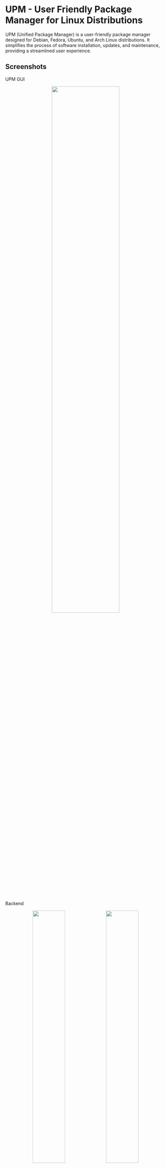 
# UPM - User Friendly Package Manager for Linux Distributions

UPM (Unified Package Manager) is a user-friendly package manager designed for Debian, Fedora, Ubuntu, and Arch Linux distributions. It simplifies the process of software installation, updates, and maintenance, providing a streamlined user experience.


## Screenshots

UPM GUI

<p align = "center"><img src = "https://github.com/Dtechking/UPM/blob/master/4.png" width="65%"/></p>

Backend

<p align = "center">
    <img src="https://github.com/Dtechking/UPM/blob/master/1.png" width="45%" />
    <img src="https://github.com/Dtechking/UPM/blob/master/2.png" width="45%" />
</p>

Running GUI

<p align = "center"><img src = "https://github.com/Dtechking/UPM/blob/master/6.png" width="65%"/></p>

## Tech / Frameworks Used

**Backend:** Bash

**Frontend:** Python (PyQt)


## Features

- Install packages        :   Easily install packages by specifying the package name.
- Remove packages         :   Remove installed packages from your system.
- Update packages         :   Update installed packages to the latest versions.
- List installed packages :   View a list of all installed packages on your system.
- System upgrade          :   Upgrade your system to the latest version.
- Display system version  :   Get information about the current system version.
- Help and support        :   Access the help message and contact information for support.


## Prerequisites

* Linux distribution: Debian, Fedora, Ubuntu, or Arch Linux
* Bash (default shell)
## Installation

Install my-project with npm

Clone the UPM repository to your local machine:

```shell
    git clone https://github.com/username/upm.git
```

Change to the UPM directory:

```shell
    cd upm
```
Make the upm script executable:

```shell
    chmod +x upm.sh
```

Run UPM:

```shell
    ./upm.sh -help
```
## Usage

To use UPM, open a terminal and navigate to the directory where the upm.sh script is located. Then, you can run the script with various options and arguments to perform different tasks.

```shell
    ./upm.sh [option] [arguments]
```



## GUI Usage

UPM also provides a graphical user interface (GUI) for easier interaction. The GUI allows you to perform package installation, removal, updates, and view installed packages.

To launch the GUI, run the gui.py script:

```shell
    python3 gui.py
```
## Options

-aboutme            : Display information about the current user.

-install [package]  : Install the specified package.

-remove [package]   : Remove the specified package.

-update [package]   : Update the specified package.

-listall            : List all installed packages.

-sysupgrade         : Update the system.

-sysversion         : Display the system version.

-help               : Display the help message.
## Contributors

> Darshan B (2021503505)      - darshanthekingmaker@gmail.com
    
> Prasanna M (2021503535)     - prsnn450@gmail.com
    
> Sridhar P (2021503709)      - sridharpalanisamy171202@gmail.com

> Ajaykumar K (2021503003)    - ajaykumarbw21@gmail.com

